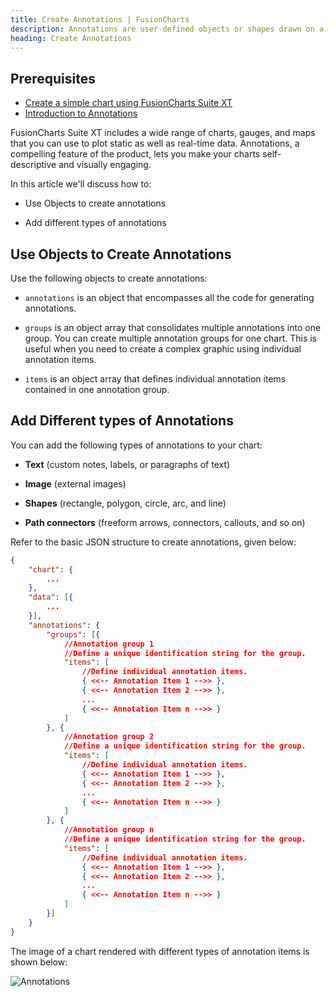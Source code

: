 ```yaml
---
title: Create Annotations | FusionCharts
description: Annotations are user-defined objects or shapes drawn on a chart. Annotations are often required to make interpretation of the chart easy for the end user.
heading: Create Annotations
---
```


## Prerequisites

* [Create a simple chart using FusionCharts Suite XT](/getting-started/plain-javascript/your-first-chart-using-plain-javascript)
* [Introduction to Annotations](/chart-guide/chart-configurations/annotations/introduction-to-annotations)

FusionCharts Suite XT includes a wide range of charts, gauges, and maps that you can use to plot static as well as real-time data. Annotations, a compelling feature of the product, lets you make your charts self-descriptive and visually engaging.

In this article we'll discuss how to:

* Use Objects to create annotations

* Add different types of annotations

## Use Objects to Create Annotations

Use the following objects to create annotations:

* `annotations` is an object that encompasses all the code for generating annotations.

* `groups` is an object array that consolidates multiple annotations into one group. You can create multiple annotation groups for one chart. This is useful when you need to create a complex graphic using individual annotation items.

* `items` is an object array that defines individual annotation items contained in one annotation group.

## Add Different types of Annotations

You can add the following types of annotations to your chart:

* **Text** (custom notes, labels, or paragraphs of text)

* **Image** (external images)

* **Shapes** (rectangle, polygon, circle, arc, and line)

* **Path connectors** (freeform arrows, connectors, callouts, and so on)

Refer to the basic JSON structure to create annotations, given below:

```json
{
    "chart": {
        ...
    },
    "data": [{
        ...
    }],
    "annotations": {
        "groups": [{
            //Annotation group 1
            //Define a unique identification string for the group.
            "items": [
                //Define individual annotation items.
                { <<-- Annotation Item 1 -->> },
                { <<-- Annotation Item 2 -->> },
                ...
                { <<-- Annotation Item n -->> }
            ]
        }, {
            //Annotation group 2
            //Define a unique identification string for the group.
            "items": [
                //Define individual annotation items.
                { <<-- Annotation Item 1 -->> },
                { <<-- Annotation Item 2 -->> },
                ...
                { <<-- Annotation Item n -->> }
            ]
        }, {
            //Annotation group n
            //Define a unique identification string for the group.
            "items": [
                //Define individual annotation items.
                { <<-- Annotation Item 1 -->> },
                { <<-- Annotation Item 2 -->> },
                ...
                { <<-- Annotation Item n -->> }
            ]
        }]
    }
}
```

The image of a chart rendered with different types of annotation items is shown below:

![Annotations](/images/chart-configurations-annotations-image-1.jpg)
